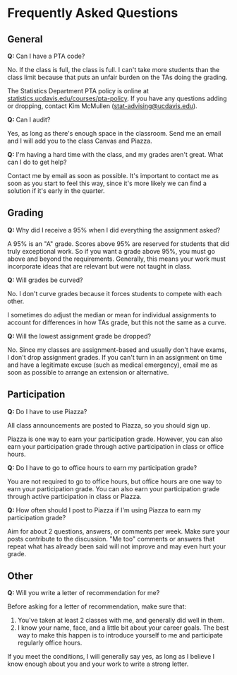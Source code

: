 # Frequently Asked Questions

## General

__Q:__ Can I have a PTA code?

No. If the class is full, the class is full. I can't take more students than
the class limit because that puts an unfair burden on the TAs doing the
grading.

The Statistics Department PTA policy is online at
[statistics.ucdavis.edu/courses/pta-policy][pta]. If you have any questions
adding or dropping, contact Kim McMullen (<stat-advising@ucdavis.edu>).

[pta]: https://statistics.ucdavis.edu/courses/pta-policy

__Q:__ Can I audit?

Yes, as long as there's enough space in the classroom. Send me an email and I
will add you to the class Canvas and Piazza.


__Q:__ I'm having a hard time with the class, and my grades aren't great. What
can I do to get help?

Contact me by email as soon as possible. It's important to contact me as soon
as you start to feel this way, since it's more likely we can find a solution if
it's early in the quarter.


## Grading

__Q:__ Why did I receive a 95% when I did everything the assignment asked?

A 95% is an "A" grade. Scores above 95% are reserved for students that did
truly exceptional work. So if you want a grade above 95%, you must go above and
beyond the requirements. Generally, this means your work must incorporate ideas
that are relevant but were not taught in class.

__Q:__ Will grades be curved?

No. I don't curve grades because it forces students to compete with each other.

I sometimes do adjust the median or mean for individual assignments to account
for differences in how TAs grade, but this not the same as a curve.

__Q:__ Will the lowest assignment grade be dropped?

No. Since my classes are assignment-based and usually don't have exams, I don't
drop assignment grades. If you can't turn in an assignment on time and have a
legitimate excuse (such as medical emergency), email me as soon as possible to
arrange an extension or alternative.


## Participation

__Q:__ Do I have to use Piazza?

All class announcements are posted to Piazza, so you should sign up.

Piazza is one way to earn your participation grade. However, you can also earn
your participation grade through active participation in class or office hours.


__Q:__ Do I have to go to office hours to earn my participation grade?

You are not required to go to office hours, but office hours are one way to
earn your participation grade. You can also earn your participation grade
through active participation in class or Piazza.


__Q:__ How often should I post to Piazza if I'm using Piazza to earn my
participation grade?

Aim for about 2 questions, answers, or comments per week. Make sure your posts
contribute to the discussion. "Me too" comments or answers that repeat what has
already been said will not improve and may even hurt your grade.


## Other

__Q:__ Will you write a letter of recommendation for me?

Before asking for a letter of recommendation, make sure that:

1. You've taken at least 2 classes with me, and generally did well in them.
2. I know your name, face, and a little bit about your career goals. The best
   way to make this happen is to introduce yourself to me and participate
   regularly office hours.
    
If you meet the conditions, I will generally say yes, as long as I believe I
know enough about you and your work to write a strong letter.
